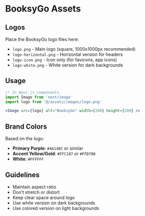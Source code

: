 # BooksyGo Assets

## Logos

Place the BooksyGo logo files here:

- `logo.png` - Main logo (square, 1000x1000px recommended)
- `logo-horizontal.png` - Horizontal version for headers
- `logo-icon.png` - Icon only (for favicons, app icons)
- `logo-white.png` - White version for dark backgrounds

## Usage

```jsx
// In Next.js components
import Image from 'next/image'
import logo from '@/assets/images/logo.png'

<Image src={logo} alt="BooksyGo" width={200} height={200} />
```

## Brand Colors

Based on the logo:
- **Primary Purple**: `#4A148C` or similar
- **Accent Yellow/Gold**: `#FFC107` or `#FFD700`
- **White**: `#FFFFFF`

## Guidelines

- Maintain aspect ratio
- Don't stretch or distort
- Keep clear space around logo
- Use white version on dark backgrounds
- Use colored version on light backgrounds

